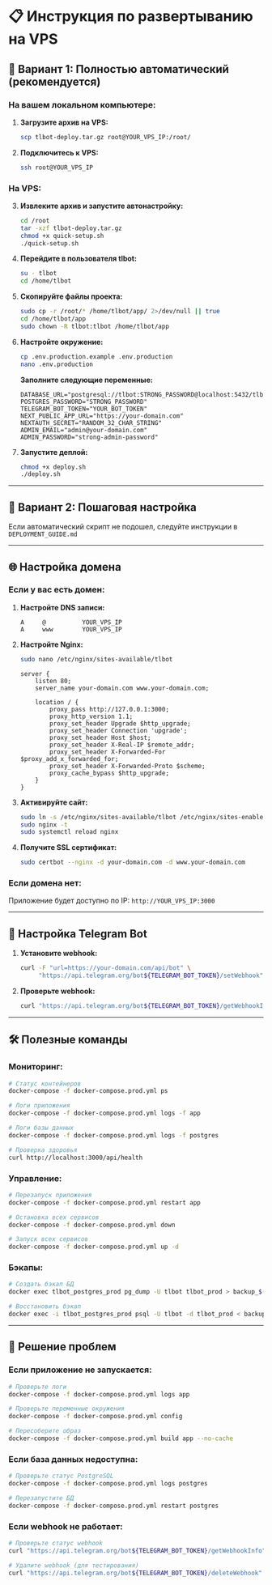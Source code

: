 # 📋 Инструкция по развертыванию на VPS

## 🎯 Вариант 1: Полностью автоматический (рекомендуется)

### На вашем локальном компьютере:

1. **Загрузите архив на VPS:**
   ```bash
   scp tlbot-deploy.tar.gz root@YOUR_VPS_IP:/root/
   ```

2. **Подключитесь к VPS:**
   ```bash
   ssh root@YOUR_VPS_IP
   ```

### На VPS:

3. **Извлеките архив и запустите автонастройку:**
   ```bash
   cd /root
   tar -xzf tlbot-deploy.tar.gz
   chmod +x quick-setup.sh
   ./quick-setup.sh
   ```

4. **Перейдите в пользователя tlbot:**
   ```bash
   su - tlbot
   cd /home/tlbot
   ```

5. **Скопируйте файлы проекта:**
   ```bash
   sudo cp -r /root/* /home/tlbot/app/ 2>/dev/null || true
   cd /home/tlbot/app
   sudo chown -R tlbot:tlbot /home/tlbot/app
   ```

6. **Настройте окружение:**
   ```bash
   cp .env.production.example .env.production
   nano .env.production
   ```

   **Заполните следующие переменные:**
   ```env
   DATABASE_URL="postgresql://tlbot:STRONG_PASSWORD@localhost:5432/tlbot_prod"
   POSTGRES_PASSWORD="STRONG_PASSWORD"
   TELEGRAM_BOT_TOKEN="YOUR_BOT_TOKEN"
   NEXT_PUBLIC_APP_URL="https://your-domain.com"
   NEXTAUTH_SECRET="RANDOM_32_CHAR_STRING"
   ADMIN_EMAIL="admin@your-domain.com"
   ADMIN_PASSWORD="strong-admin-password"
   ```

7. **Запустите деплой:**
   ```bash
   chmod +x deploy.sh
   ./deploy.sh
   ```

---

## 🎯 Вариант 2: Пошаговая настройка

Если автоматический скрипт не подошел, следуйте инструкции в `DEPLOYMENT_GUIDE.md`

---

## 🌐 Настройка домена

### Если у вас есть домен:

1. **Настройте DNS записи:**
   ```
   A     @          YOUR_VPS_IP
   A     www        YOUR_VPS_IP
   ```

2. **Настройте Nginx:**
   ```bash
   sudo nano /etc/nginx/sites-available/tlbot
   ```

   ```nginx
   server {
       listen 80;
       server_name your-domain.com www.your-domain.com;
       
       location / {
           proxy_pass http://127.0.0.1:3000;
           proxy_http_version 1.1;
           proxy_set_header Upgrade $http_upgrade;
           proxy_set_header Connection 'upgrade';
           proxy_set_header Host $host;
           proxy_set_header X-Real-IP $remote_addr;
           proxy_set_header X-Forwarded-For $proxy_add_x_forwarded_for;
           proxy_set_header X-Forwarded-Proto $scheme;
           proxy_cache_bypass $http_upgrade;
       }
   }
   ```

3. **Активируйте сайт:**
   ```bash
   sudo ln -s /etc/nginx/sites-available/tlbot /etc/nginx/sites-enabled/
   sudo nginx -t
   sudo systemctl reload nginx
   ```

4. **Получите SSL сертификат:**
   ```bash
   sudo certbot --nginx -d your-domain.com -d www.your-domain.com
   ```

### Если домена нет:

Приложение будет доступно по IP: `http://YOUR_VPS_IP:3000`

---

## 🤖 Настройка Telegram Bot

1. **Установите webhook:**
   ```bash
   curl -F "url=https://your-domain.com/api/bot" \
        "https://api.telegram.org/bot${TELEGRAM_BOT_TOKEN}/setWebhook"
   ```

2. **Проверьте webhook:**
   ```bash
   curl "https://api.telegram.org/bot${TELEGRAM_BOT_TOKEN}/getWebhookInfo"
   ```

---

## 🛠️ Полезные команды

### Мониторинг:
```bash
# Статус контейнеров
docker-compose -f docker-compose.prod.yml ps

# Логи приложения
docker-compose -f docker-compose.prod.yml logs -f app

# Логи базы данных
docker-compose -f docker-compose.prod.yml logs -f postgres

# Проверка здоровья
curl http://localhost:3000/api/health
```

### Управление:
```bash
# Перезапуск приложения
docker-compose -f docker-compose.prod.yml restart app

# Остановка всех сервисов
docker-compose -f docker-compose.prod.yml down

# Запуск всех сервисов
docker-compose -f docker-compose.prod.yml up -d
```

### Бэкапы:
```bash
# Создать бэкап БД
docker exec tlbot_postgres_prod pg_dump -U tlbot tlbot_prod > backup_$(date +%Y%m%d).sql

# Восстановить бэкап
docker exec -i tlbot_postgres_prod psql -U tlbot -d tlbot_prod < backup_file.sql
```

---

## 🚨 Решение проблем

### Если приложение не запускается:
```bash
# Проверьте логи
docker-compose -f docker-compose.prod.yml logs app

# Проверьте переменные окружения
docker-compose -f docker-compose.prod.yml config

# Пересоберите образ
docker-compose -f docker-compose.prod.yml build app --no-cache
```

### Если база данных недоступна:
```bash
# Проверьте статус PostgreSQL
docker-compose -f docker-compose.prod.yml logs postgres

# Перезапустите БД
docker-compose -f docker-compose.prod.yml restart postgres
```

### Если webhook не работает:
```bash
# Проверьте статус webhook
curl "https://api.telegram.org/bot${TELEGRAM_BOT_TOKEN}/getWebhookInfo"

# Удалите webhook (для тестирования)
curl "https://api.telegram.org/bot${TELEGRAM_BOT_TOKEN}/deleteWebhook"
```
